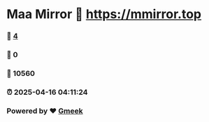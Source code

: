 # Maa Mirror :link: https://mmirror.top 
### :page_facing_up: [4](https://mmirror.top/tag.html) 
### :speech_balloon: 0 
### :hibiscus: 10560 
### :alarm_clock: 2025-04-16 04:11:24 
### Powered by :heart: [Gmeek](https://github.com/Meekdai/Gmeek)

